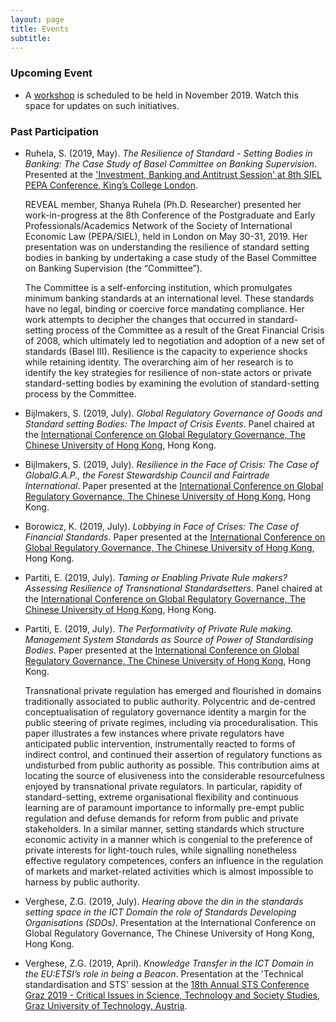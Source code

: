 ```yaml
---
layout: page
title: Events
subtitle:
---
```

### Upcoming Event
- A [workshop](https://www.erc-reveal.eu/workshop/) is scheduled to be held in November 2019. Watch this space for updates on such initiatives.

### Past Participation
- Ruhela, S. (2019, May). _The Resilience of Standard - Setting Bodies in Banking: The Case Study of Basel Committee on Banking Supervision_. Presented at the ['Investment, Banking and Antitrust Session' at 8th SIEL PEPA Conference, King’s College London](https://www.kcl.ac.uk/events/8th-pepasiel-conference).

    REVEAL member, Shanya Ruhela (Ph.D. Researcher) presented her work-in-progress at the 8th Conference of the Postgraduate and Early Professionals/Academics Network of the Society of International Economic Law (PEPA/SIEL), held in London on May 30-31, 2019. Her presentation was on understanding the resilience of standard setting bodies in banking by undertaking a case study of the Basel Committee on Banking Supervision (the “Committee”).

    The Committee is a self-enforcing institution, which promulgates minimum banking standards at an international level. These standards have no legal, binding or coercive force mandating compliance. Her work attempts to decipher the changes that occurred in standard-setting process of the Committee as a result of the Great Financial Crisis of 2008, which ultimately led to negotiation and adoption of a new set of standards (Basel III). Resilience is the capacity to experience shocks while retaining identity. The overarching aim of her research is to identify the key strategies for resilience of non-state actors or private standard-setting bodies by examining the evolution of standard-setting process by the Committee.

- Bijlmakers, S. (2019, July). _Global Regulatory Governance of Goods and Standard setting Bodies: The Impact of Crisis Events_. Panel chaired at the [International Conference on Global Regulatory Governance, The Chinese University of Hong Kong](https://icgrg-cuhk-2019.com/), Hong Kong.

- Bijlmakers, S. (2019, July). _Resilience in the Face of Crisis: The Case of GlobalG.A.P., the Forest Stewardship Council and Fairtrade International_. Paper presented at the [International Conference on Global Regulatory Governance, The Chinese University of Hong Kong](https://icgrg-cuhk-2019.com/), Hong Kong.

- Borowicz, K. (2019, July). _Lobbying in Face of Crises: The Case of Financial Standards_. Paper presented at the  [International Conference on Global Regulatory Governance, The Chinese University of Hong Kong](https://icgrg-cuhk-2019.com/), Hong Kong.

- Partiti, E. (2019, July). _Taming or Enabling Private Rule makers? Assessing Resilience of Transnational Standardsetters_. Panel chaired at the  [International Conference on Global Regulatory Governance, The Chinese University of Hong Kong](https://icgrg-cuhk-2019.com/), Hong Kong.

- Partiti, E. (2019, July). _The Performativity of Private Rule making. Management System Standards as Source of Power of Standardising Bodies_. Paper presented at the  [International Conference on Global Regulatory Governance, The Chinese University of Hong Kong](https://icgrg-cuhk-2019.com/), Hong Kong.

    Transnational private regulation has emerged and flourished in domains traditionally associated to public authority. Polycentric and de-centred conceptualisation of regulatory governance identity a margin for the public steering of private regimes, including via proceduralisation. This paper illustrates a few instances where private regulators have anticipated public intervention, instrumentally reacted to forms of indirect control, and continued their assertion of regulatory functions as undisturbed from public authority as possible. This contribution aims at locating the source of elusiveness into the considerable resourcefulness enjoyed by transnational private regulators. In particular, rapidity of standard-setting, extreme organisational flexibility and continuous learning are of paramount importance to informally pre-empt public regulation and defuse demands for reform from public and private stakeholders. In a similar manner, setting standards which structure economic activity in a manner which is congenial to the preference of private interests for light-touch rules, while signalling nonetheless effective regulatory competences, confers an influence in the regulation of markets and market-related activities which is almost impossible to harness by public authority.

- Verghese, Z.G. (2019, July). _Hearing above the din in the standards setting space in the ICT Domain the role of Standards Developing Organisations (SDOs)_. Presentation at the International Conference on Global Regulatory Governance, The Chinese University of Hong Kong, Hong Kong.

- Verghese, Z.G. (2019, April). _Knowledge Transfer in the ICT Domain in the EU:ETSI’s role in being a Beacon_. Presentation at the 'Technical standardisation and STS' session at the [18th Annual STS Conference Graz 2019 - Critical Issues in Science, Technology and Society Studies, Graz University of Technology, Austria](https://sts-conference.isds.tugraz.at/event/2/). 
